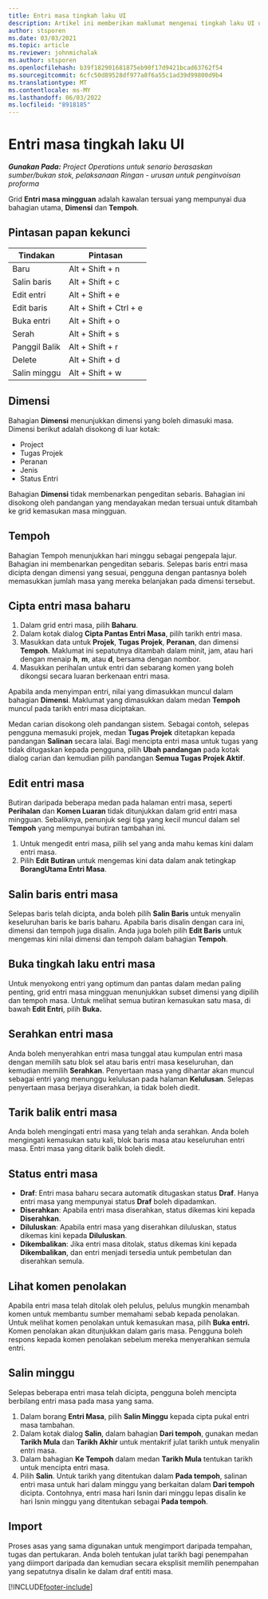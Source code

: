 ```yaml
---
title: Entri masa tingkah laku UI
description: Artikel ini memberikan maklumat mengenai tingkah laku UI untuk Kemasukan Masa.
author: stsporen
ms.date: 03/03/2021
ms.topic: article
ms.reviewer: johnmichalak
ms.author: stsporen
ms.openlocfilehash: b39f182901681875eb90f17d9421bcad63762f54
ms.sourcegitcommit: 6cfc50d89528df977a8f6a55c1ad39d99800d9b4
ms.translationtype: MT
ms.contentlocale: ms-MY
ms.lasthandoff: 06/03/2022
ms.locfileid: "8918185"
---
```

# <a name="time-entry-ui-behavior"></a>Entri masa tingkah laku UI

_**Gunakan Pada:** Project Operations untuk senario berasaskan sumber/bukan stok, pelaksanaan Ringan - urusan untuk penginvoisan proforma_


Grid **Entri masa mingguan** adalah kawalan tersuai yang mempunyai dua bahagian utama, **Dimensi** dan **Tempoh**.

## <a name="keyboard-shortcuts"></a>Pintasan papan kekunci
| Tindakan        | Pintasan                  |
|------------   |------------------------   |
| Baru           | Alt + Shift + n           |
| Salin baris      | Alt + Shift + c           |
| Edit entri    | Alt + Shift + e           |
| Edit baris      | Alt + Shift + Ctrl + e    |
| Buka entri    | Alt + Shift + o           |
| Serah        | Alt + Shift + s           |
| Panggil Balik        | Alt + Shift + r           |
| Delete        | Alt + Shift + d           |
| Salin minggu     | Alt + Shift + w           |

## <a name="dimensions"></a>Dimensi
Bahagian **Dimensi** menunjukkan dimensi yang boleh dimasuki masa. Dimensi berikut adalah disokong di luar kotak:

  - Project
  - Tugas Projek
  - Peranan
  - Jenis
  - Status Entri

Bahagian **Dimensi** tidak membenarkan pengeditan sebaris. Bahagian ini disokong oleh pandangan yang mendayakan medan tersuai untuk ditambah ke grid kemasukan masa mingguan.

## <a name="duration"></a>Tempoh
Bahagian Tempoh menunjukkan hari minggu sebagai pengepala lajur. Bahagian ini membenarkan pengeditan sebaris. Selepas baris entri masa dicipta dengan dimensi yang sesuai, pengguna dengan pantasnya boleh memasukkan jumlah masa yang mereka belanjakan pada dimensi tersebut.

## <a name="create-a-new-time-entry"></a>Cipta entri masa baharu

1. Dalam grid entri masa, pilih **Baharu**. 
2. Dalam kotak dialog **Cipta Pantas Entri Masa**, pilih tarikh entri masa.
3. Masukkan data untuk **Projek**, **Tugas Projek**, **Peranan**, dan dimensi **Tempoh**. Maklumat ini sepatutnya ditambah dalam minit, jam, atau hari dengan menaip **h**, **m**, atau **d**, bersama dengan nombor. 
4. Masukkan perihalan untuk entri dan sebarang komen yang boleh dikongsi secara luaran berkenaan entri masa. 

Apabila anda menyimpan entri, nilai yang dimasukkan muncul dalam bahagian **Dimensi**. Maklumat yang dimasukkan dalam medan **Tempoh** muncul pada tarikh entri masa diciptakan.

Medan carian disokong oleh pandangan sistem. Sebagai contoh, selepas pengguna memasuki projek, medan **Tugas Projek** ditetapkan kepada pandangan **Salinan** secara lalai. Bagi mencipta entri masa untuk tugas yang tidak ditugaskan kepada pengguna, pilih **Ubah pandangan** pada kotak dialog carian dan kemudian pilih pandangan **Semua Tugas Projek Aktif**.

## <a name="edit-a-time-entry"></a>Edit entri masa 
Butiran daripada beberapa medan pada halaman entri masa, seperti **Perihalan** dan **Komen Luaran** tidak ditunjukkan dalam grid entri masa mingguan. Sebaliknya, penunjuk segi tiga yang kecil muncul dalam sel **Tempoh** yang mempunyai butiran tambahan ini. 

1. Untuk mengedit entri masa, pilih sel yang anda mahu kemas kini dalam entri masa.
2. Pilih **Edit Butiran** untuk mengemas kini data dalam anak tetingkap **BorangUtama Entri Masa**. 

## <a name="copy-a-time-entry-row"></a>Salin baris entri masa
Selepas baris telah dicipta, anda boleh pilih **Salin Baris** untuk menyalin keseluruhan baris ke baris baharu. Apabila baris disalin dengan cara ini, dimensi dan tempoh juga disalin. Anda juga boleh pilih **Edit Baris** untuk mengemas kini nilai dimensi dan tempoh dalam bahagian **Tempoh**.

## <a name="open-a-time-entry-behavior"></a>Buka tingkah laku entri masa
Untuk menyokong entri yang optimum dan pantas dalam medan paling penting, grid entri masa mingguan menunjukkan subset dimensi yang dipilih dan tempoh masa. Untuk melihat semua butiran kemasukan satu masa, di bawah **Edit Entri**, pilih **Buka.**

## <a name="submit-a-time-entry"></a>Serahkan entri masa
Anda boleh menyerahkan entri masa tunggal atau kumpulan entri masa dengan memilih satu blok sel atau baris entri masa keseluruhan, dan kemudian memilih **Serahkan**. Penyertaan masa yang dihantar akan muncul sebagai entri yang menunggu kelulusan pada halaman **Kelulusan**. Selepas penyertaan masa berjaya diserahkan, ia tidak boleh diedit.

## <a name="recall-a-time-entry"></a>Tarik balik entri masa
Anda boleh mengingati entri masa yang telah anda serahkan. Anda boleh mengingati kemasukan satu kali, blok baris masa atau keseluruhan entri masa. Entri masa yang ditarik balik boleh diedit.

## <a name="time-entry-status"></a>Status entri masa

- **Draf**: Entri masa baharu secara automatik ditugaskan status **Draf**. Hanya entri masa yang mempunyai status **Draf** boleh dipadamkan.
- **Diserahkan**: Apabila entri masa diserahkan, status dikemas kini kepada **Diserahkan**. 
- **Diluluskan**: Apabila entri masa yang diserahkan diluluskan, status dikemas kini kepada **Diluluskan**. 
- **Dikembalikan**: Jika entri masa ditolak, status dikemas kini kepada **Dikembalikan**, dan entri menjadi tersedia untuk pembetulan dan diserahkan semula. 

## <a name="view-rejection-comments"></a>Lihat komen penolakan
Apabila entri masa telah ditolak oleh pelulus, pelulus mungkin menambah komen untuk membantu sumber memahami sebab kepada penolakan. Untuk melihat komen penolakan untuk kemasukan masa, pilih **Buka entri.** Komen penolakan akan ditunjukkan dalam garis masa. Pengguna boleh respons kepada komen penolakan sebelum mereka menyerahkan semula entri.

## <a name="copy-week"></a>Salin minggu
Selepas beberapa entri masa telah dicipta, pengguna boleh mencipta berbilang entri masa pada masa yang sama.

1. Dalam borang **Entri Masa**, pilih **Salin Minggu** kepada cipta pukal entri masa tambahan. 
2. Dalam kotak dialog **Salin**, dalam bahagian **Dari tempoh**, gunakan medan **Tarikh Mula** dan **Tarikh Akhir** untuk mentakrif julat tarikh untuk menyalin entri masa. 
3. Dalam bahagian **Ke Tempoh** dalam medan **Tarikh Mula** tentukan tarikh untuk mencipta entri masa. 
4. Pilih **Salin**. Untuk tarikh yang ditentukan dalam **Pada tempoh**, salinan entri masa untuk hari dalam minggu yang berkaitan dalam **Dari tempoh** dicipta. Contohnya, entri masa hari Isnin dari minggu lepas disalin ke hari Isnin minggu yang ditentukan sebagai **Pada tempoh**.

## <a name="import"></a>Import
Proses asas yang sama digunakan untuk mengimport daripada tempahan, tugas dan pertukaran. Anda boleh tentukan julat tarikh bagi penempahan yang diimport daripada dan kemudian secara eksplisit memilih penempahan yang sepatutnya disalin ke dalam draf entiti masa. 


[!INCLUDE[footer-include](../includes/footer-banner.md)]
